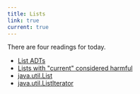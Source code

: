 ```yaml
---
title: Lists
link: true
current: true
---
```

There are four readings for today.

* [List ADTs](../readings/list-adts)
* [Lists with "current" considered harmful](http://csis.pace.edu/~bergin/papers/ListsWithCurrent.html)
* [java.util.List](https://docs.oracle.com/en/java/javase/11/docs/api/java.base/java/util/List.html)
* [java.util.ListIterator](https://docs.oracle.com/en/java/javase/11/docs/api/java.base/java/util/ListIterator.html)

